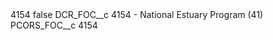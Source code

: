 <?xml version="1.0" encoding="UTF-8"?>
<CustomMetadata xmlns="http://soap.sforce.com/2006/04/metadata" xmlns:xsi="http://www.w3.org/2001/XMLSchema-instance" xmlns:xsd="http://www.w3.org/2001/XMLSchema">
    <label>4154</label>
    <protected>false</protected>
    <values>
        <field>DCR_FOC__c</field>
        <value xsi:type="xsd:string">4154 - National Estuary Program (41)</value>
    </values>
    <values>
        <field>PCORS_FOC__c</field>
        <value xsi:type="xsd:string">4154</value>
    </values>
</CustomMetadata>
